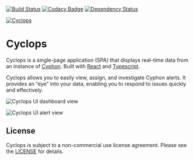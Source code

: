 [![Build Status](https://travis-ci.org/dunbarcyber/cyclops.svg?branch=master)](https://travis-ci.org/dunbarcyber/cyclops) [![Codacy Badge](https://api.codacy.com/project/badge/Grade/f5738597312a4b3a996ec8e11de24fae)](https://www.codacy.com/app/DunbarCyber/cyclops?utm_source=github.com&amp;utm_medium=referral&amp;utm_content=dunbarcyber/cyclops&amp;utm_campaign=Badge_Grade) [![Dependency Status](https://david-dm.org/dunbarcyber/cyclops.svg)](https://david-dm.org/dunbarcyber/cyclops)

[![Cyclops](https://github.com/dunbarcyber/cyclops/blob/master/sphinx-docs/source/_static/images/cyclops-logo.png)](https://cyphon.io)

# Cyclops

Cyclops is a single-page application (SPA) that displays real-time data from an instance of [Cyphon](https://dunbarcyber.github.io/cyphon/). Built with [React](https://facebook.github.io/react/) and [Typescript](https://www.typescriptlang.org/).

Cyclops allows you to easily view, assign, and investigate Cyphon alerts. It provides an “eye” into your data, enabling you to respond to issues quickly and effectively.

![Cyclops UI dashboard view](https://github.com/dunbarcyber/cyphon/blob/master/docs/source/_static/images/screenshots/cyclops-dashboard.png)

![Cyclops UI alert view](https://github.com/dunbarcyber/cyphon/blob/master/docs/source/_static/images/screenshots/cyclops-alerts.png)

## License

Cyclops is subject to a non-commercial use license agreement. Please see the [LICENSE](https://github.com/dunbarcyber/cyclops/blob/master/LICENSE.txt) for details.
